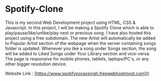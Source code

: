 # Spotify-Clone
 This is my second Web Development project using HTML, CSS & Javascript. In this project, I will be making a Spotify Clone which is able to play/pause/like/unlike/play next or previous song. I have also hosted this project using a free subdomain.
 The new Artist will automatically be added to Popular Artist section of the webpage when the server containing songs folder is updated.
 Whenever you like a song under Songs section, the song will be added to Liked Songs under Your Library section and vice-versa.
 The page is responsive for mobile phones, tablets, laptops/PC's, or any other bigger resolution device.

Website Link : [https://www.spotifyporassingh.freewebhostmost.com]()
